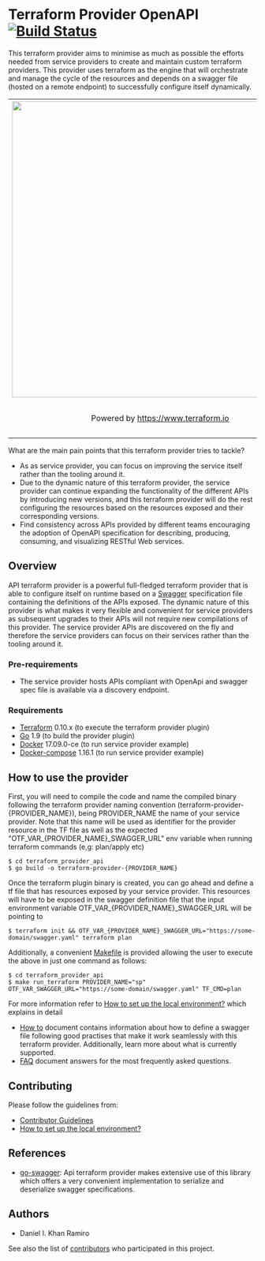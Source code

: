 # Terraform Provider OpenAPI [![Build Status][travis-image]][travis-url]

This terraform provider aims to minimise as much as possible the efforts needed from service providers to create and
maintain custom terraform providers. This provider uses terraform as the engine that will orchestrate and manage the cycle
of the resources and depends on a swagger file (hosted on a remote endpoint) to successfully configure itself dynamically.

<center>
    <table cellspacing="0" cellpadding="0" style="width:100%; border: none;">
      <tr>
        <th align="center"><img src="https://cdn.rawgit.com/hashicorp/terraform-website/master/content/source/assets/images/logo-hashicorp.svg" width="600px"></th>
        <th align="center"><img src="https://goo.gl/QUpyCh" width="150px"></th> 
      </tr>
      <tr>
        <td align="center"><p>Powered by <a href="https://www.terraform.io">https://www.terraform.io</a></p></td>
        <td align="center"><p>Powered by <a href="swagger.io">swagger.io</a></td> 
      </tr>
    </table>
</center>

What are the main pain points that this terraform provider tries to tackle?

- As as service provider, you can focus on improving the service itself rather than the tooling around it.
- Due to the dynamic nature of this terraform provider, the service provider can continue expanding the functionality
of the different APIs by introducing new versions, and this terraform provider will do the rest configuring the
resources based on the resources exposed and their corresponding versions.
- Find consistency across APIs provided by different teams encouraging the adoption of OpenAPI specification for
describing, producing, consuming, and visualizing RESTful Web services.

## Overview

API terraform provider is a powerful full-fledged terraform provider that is able to configure itself on runtime based on 
a [Swagger](https://swagger.io/) specification file containing the definitions of the APIs exposed. The dynamic nature of 
this provider is what makes it very flexible and convenient for service providers as subsequent upgrades 
to their APIs will not require new compilations of this provider. 
The service provider APIs are discovered on the fly and therefore the service providers can focus on their services
rather than the tooling around it.  


### Pre-requirements

-   The service provider hosts APIs compliant with OpenApi and swagger spec file is available via a discovery endpoint.

### Requirements

-	[Terraform](https://www.terraform.io/downloads.html) 0.10.x (to execute the terraform provider plugin)
-	[Go](https://golang.org/doc/install) 1.9 (to build the provider plugin)
-	[Docker](https://www.docker.com/) 17.09.0-ce (to run service provider example)
-	[Docker-compose](https://docs.docker.com/compose/) 1.16.1 (to run service provider example)


## How to use the provider

First, you will need to compile the code and name the compiled binary following the terraform provider naming convention
(terraform-provider-{PROVIDER_NAME}), being PROVIDER_NAME the name of your service provider. Note that this name will
be used as identifier for the provider resource in the TF file as well as the expected "OTF_VAR_{PROVIDER_NAME}_SWAGGER_URL"
env variable when running terraform commands (e,g: plan/apply etc)

```
$ cd terraform_provider_api
$ go build -o terraform-provider-{PROVIDER_NAME}
```

Once the terraform plugin binary is created, you can go ahead and define a tf file that has resources exposed
by your service provider. This resources will have to be exposed in the swagger definition file that the
input environment variable OTF_VAR_{PROVIDER_NAME}_SWAGGER_URL will be pointing to

```
$ terraform init && OTF_VAR_{PROVIDER_NAME}_SWAGGER_URL="https://some-domain/swagger.yaml" terraform plan
```

Additionally, a convenient [Makefile](https://github.com/dikhan/terraform-provider-openapi/blob/master/terraform_provider_api/Makefile) is provided allowing the user to execute
the above in just one command as follows:
```
$ cd terraform_provider_api
$ make run_terraform PROVIDER_NAME="sp" OTF_VAR_SWAGGER_URL="https://some-domain/swagger.yaml" TF_CMD=plan
```

For more information refer to [How to set up the local environment?](./docs/local_environment.md) which explains in
detail

- [How to](docs/how_to.md) document contains information about how to define a swagger file following good practises that
make it work seamlessly with this terraform provider. Additionally, learn more about what is currently supported.
- [FAQ](./docs/faq.md) document answers for the most frequently asked questions.

## Contributing
Please follow the guidelines from:

 - [Contributor Guidelines](.github/CONTRIBUTING.md)
 - [How to set up the local environment?](./docs/local_environment.md)

## References

- [go-swagger](https://github.com/go-swagger/go-swagger): Api terraform provider makes extensive use of this library 
which offers a very convenient implementation to serialize and deserialize swagger specifications.

## Authors

- Daniel I. Khan Ramiro

See also the list of [contributors](https://github.com/dikhan/terraform-provider-api/graphs/contributors) who participated in this project.


[travis-url]: https://travis-ci.org/dikhan/terraform-provider-api
[travis-image]: https://travis-ci.org/dikhan/terraform-provider-api.svg?branch=master

